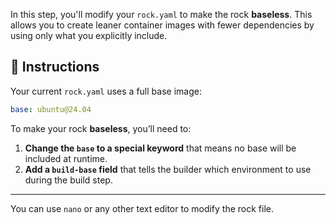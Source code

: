 In this step, you'll modify your `rock.yaml` to make the rock **baseless**. This allows you to create leaner container images with fewer dependencies by using only what you explicitly include.

## 📝 Instructions

Your current `rock.yaml` uses a full base image:

```yaml
base: ubuntu@24.04
```

To make your rock **baseless**, you’ll need to:

1. **Change the `base` to a special keyword** that means no base will be included at runtime.
2. **Add a `build-base` field** that tells the builder which environment to use during the build step.

---

You can use `nano` or any other text editor to modify the rock file.
